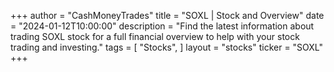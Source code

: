 +++
author = "CashMoneyTrades"
title = "SOXL | Stock and Overview"
date = "2024-01-12T10:00:00"
description = "Find the latest information about trading SOXL stock for a full financial overview to help with your stock trading and investing."
tags = [
"Stocks",
]
layout = "stocks"
ticker = "SOXL"
+++
        


    
        